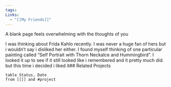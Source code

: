 ```yaml
---
tags: 
Links:
  - "[[My Friends]]"
---
```


A blank page feels overwhelming with the thoughts of you

I was thinking about Frida Kahlo recently. I was never a huge fan of hers but i wouldn’t say i disliked her either. I found myself thinking of one particular painting called “Self Portrait with Thorn Neckalce and Hummingbird”. I looked it up to see if it still looked like  i remembered and it pretty much did. but this time i decided i liked it## Related Projects

```dataview
table Status, Date
from [[]] and #project 
```